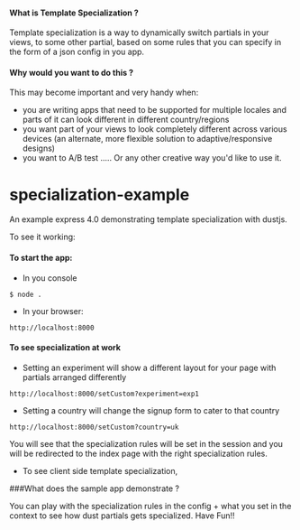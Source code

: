 #### What is Template Specialization ?
Template specialization is a way to dynamically switch partials in your views, to some other partial, based on some rules that you can specify in the form of a json config in you app.

#### Why would you want to do this ?
This may become important and very handy when:
* you are writing apps that need to be supported for multiple locales and parts of it can look different in different country/regions
* you want part of your views to look completely different across various devices (an alternate, more flexible solution to adaptive/responsive designs)
* you want to A/B test
..... Or any other creative way you'd like to use it.

# specialization-example

An example express 4.0 demonstrating template specialization with dustjs.

To see it working:

#### To start the app:
* In you console
```
$ node .
```
* In your browser:
```
http://localhost:8000
```
#### To see specialization at work
* Setting an experiment will show a different layout for your page with partials arranged differently
```
http://localhost:8000/setCustom?experiment=exp1
```

* Setting a country will change the signup form to cater to that country

```
http://localhost:8000/setCustom?country=uk
```


You will see that the specialization rules will be set in the session and you will be redirected to the index page with the right specialization rules.

* To see client side template specialization, <TBD>

###What does the sample app demonstrate ?

You can play with the specialization rules in the config + what you set in the context to see how dust partials gets specialized. Have Fun!!
